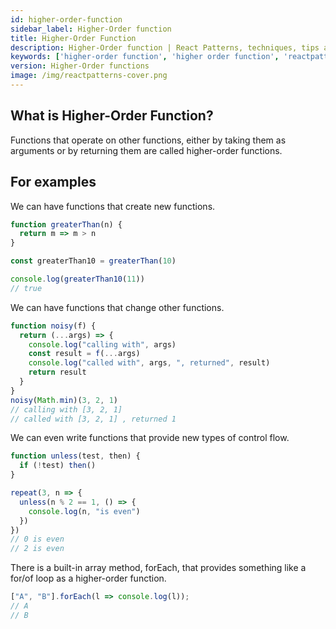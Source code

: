 ```yaml
---
id: higher-order-function
sidebar_label: Higher-Order function
title: Higher-Order Function
description: Higher-Order function | React Patterns, techniques, tips and tricks in development for React developers.
keywords: ['higher-order function', 'higher order function', 'reactpatterns', 'react patterns', 'reactjspatterns', 'reactjs patterns', 'react', 'reactjs', 'react techniques', 'react tips and tricks']
version: Higher-Order functions
image: /img/reactpatterns-cover.png
---
```


## What is Higher-Order Function?

Functions that operate on other functions, either by taking them as arguments or by returning them are called higher-order functions.

## For examples

We can have functions that create new functions.

```js
function greaterThan(n) {
  return m => m > n
}

const greaterThan10 = greaterThan(10)

console.log(greaterThan10(11))
// true
```

We can have functions that change other functions.

```js
function noisy(f) {
  return (...args) => {
    console.log("calling with", args)
    const result = f(...args)
    console.log("called with", args, ", returned", result)
    return result
  }
}
noisy(Math.min)(3, 2, 1)
// calling with [3, 2, 1]
// called with [3, 2, 1] , returned 1
```

We can even write functions that provide new types of control flow.

```js
function unless(test, then) {
  if (!test) then()
}

repeat(3, n => {
  unless(n % 2 == 1, () => {
    console.log(n, "is even")
  })
})
// 0 is even
// 2 is even
```

There is a built-in array method, forEach, that provides something like a for/of loop as a higher-order function.

```js
["A", "B"].forEach(l => console.log(l));
// A
// B
```
